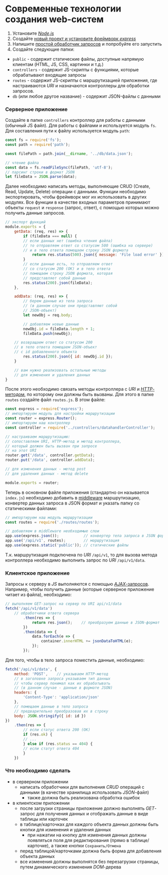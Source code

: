 # Современные технологии создания web-систем

1. Установите [*Node.js*](https://nodejs.org/en/download/prebuilt-installer)
2. Создайте [новый проект и установите фреймворк *express*](https://expressjs.com/ru/starter/installing.html)
3. Напишите [простой обработчик запросов](https://expressjs.com/ru/starter/hello-world.html) и попробуйте его запустить
4. Создайте следующие папки:
- `public` - содержит статические файлы, доступные напрямую клиентам (HTML, JS, CSS, картинки и т.д.)
- `controllers` - содержит JS-скрипты с функциями, которые обрабатывают входящие запросы
- `routes` - содержит JS-скрипты с маршрутизацией приложения, где настраиваются *URI* и назначаются контроллеры для обработки запросов.
- `db` (или любое другое название) - содержит JSON-файлы с данными

### Серверное приложение

Создайте в папке `controllers` контроллер для работы с данными (обычный JS файл). Для работы с файлами и используется модуль `fs`. Для составления пути к файлу используется модуль `path`:

```JavaScript
const fs = require('fs');
const path = require('path');

const filePath = path.join(__dirname, '../db/data.json');

// чтение файла
const data = fs.readFileSync(filePath, 'utf-8');
// парсинг строки в формат JSON
let fileData = JSON.parse(data);
```

Далее необходимо написать методы, выполняющие CRUD (Create, Read, Update, Delete) операции с данными. Функции необходимо экспортировать, чтобы фреймворк мог их использовать в других модулях. Все функции в качестве входных параметров принимают объекты `request` и `response` (запрос, ответ), с помощью которых можно получить данные запросов.

```JavaScript
// экспорт функций
module.exports = {
    getData: (req, res) => {
        if (fileData === null) {
	    // если данных нет (ошибка чтения файла)
	    // то отправляем ответ со статусом 500 (ошибка на сервере)
	    // и в тело ответа помещаем строку JSON формата
            return res.status(500).json({ message: 'File load error' });
        }
        // если данные есть, то отправляем ответ
        // со статусом 200 (OK) и в тело ответа
        // помещаем строку JSON формата, которая
        // представляет собой данные
        res.status(200).json(fileData);
    },

    addData: (req, res) => {
        // берем данные из тела запроса
        // (в данном случае они представляют собой
        // JSON-объект)
        let newObj = req.body;

        // добавляем новые данные
        newObj.id = fileData.length + 1;
        fileData.push(newObj);

	// возвращаем ответ со статусом 200
	// в тело ответа помещаем JSON-объект
	// с id добавленного объекта
        res.status(200).json({ id: newObj.id });
    }

    // вам нужно реализовать остальные методы
    // для изменения и удаления данных
}
```

После этого необходимо связать методы контроллера с *URI* и [*HTTP*-методом](https://habr.com/ru/companies/timeweb/articles/853174/), по которому они должны быть вызваны. Для этого в папке `routes` создайте файл `routes.js`. В этом файле:

```JavaScript
const express = require('express');
// импортируем модуль для настройки маршрутизации
const router = express.Router();
// импортируем наш контроллер
const controller = require('../controllers/datahandlerController');

// настраиваем маршрутизацию:
// сопоставляем URI, HTTP-метод и метод контроллера,
// который должен быть вызван при запросе
// на этот URI
router.get('/data', controller.getData);
router.put('/data', controller.addData);

// для изменения данных - метод post
// для удаления данных - метод delete

module.exports = router;
```

Теперь в основном файле приложения (стандартно он называется `index.js`) необходимо добавить в [middleware](https://expressjs.com/ru/guide/writing-middleware.html) маршрутизацию, конвертер данных запроса в JSON формат и указать папку со статическими файлами:

```JavaScript
// импортируем наш модуль маршрутизации
const routes = require('./routes/routes');

// добавляем в middleware необходимые слои
app.use(express.json());           // конвертер тела запроса в JSON формат
app.use('/api/v1', routes);        // маршрутизация
app.use(express.static('public')); // статические файлы
```

Т.к. маршрутизация подключена по *URI* `/api/v1`, то для вызова метода контроллера необходимо выполнить запрос по *URI* `/api/v1/data`.

### Клиентское приложение

Запросы к серверу в *JS* выполняются с помощью [*AJAX*-запросов](https://developer.mozilla.org/ru/docs/Learn/JavaScript/Client-side_web_APIs/Fetching_data). Например, чтобы получить данные (которые серверное приложение читает из файла), необходимо:

```JavaScript
// выполняем GET-запрос на сервер по URI api/v1/data
fetch('/api/v1/data')
	// обработчики ответа сервера
        .then(res => {
            return res.json();    // преобразуем данные в JSON-формат 
        })
        .then(data => {
            data.forEach(e => {
                container.innerHTML += jsonDataToHTML(e);
            });
        });
```

Для того, чтобы в тело запроса поместить данные, необходимо:

```JavaScript
fetch('/api/v1/data', {
    method: 'POST',    // указываем HTTP-метод
    // в заголовке запроса указываем тип данных
    // чтобы сервер понимал как их обрабатывать
    // (в данном случае - данные в формате JSON)
    headers: {
        'Content-Type': 'application/json'
    },
    // помещаем данные в тело запроса
    // предварительно преобразовав их в строку
    body: JSON.stringify({ id: id })
})
	.then(res => {
	    // если статус ответа 200 (OK)
	    if (res.ok) {
		// ...
	    } else if (res.status == 404) {
		// если статут ответа 404
	    }
	})
```

### Что необходимо сделать

- в серверном приложении
	- написать обработчики для выполнения *CRUD* операций с данными (в качестве хранилища использовать *JSON*-файл)
		- также должна быть реализована обработка ошибок
- в клиентском приложении
	- после загрузки страницы приложение должно выполнять *GET*-запрос для получения данных и отображать данные в виде таблицы или карточек
	- в таблице/карточках для каждого объекта данных должны быть кнопки для изменения и удаления данных
		- при нажатии на кнопку для изменения данных должны появляться поля для редактирования (прямо в таблице/карточке), а также кнопки `Сохранить/Отмена`
	- перед таблицой/карточками должна быть форма для добавления объекта данных
	- все изменения должны выполнятся без перезагрузки страницы, путем динамического изменения *DOM*-дерева
